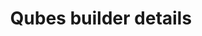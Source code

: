 ---
lang: en
layout: doc
permalink: /doc/qubes-builder-details/
redirect_from:
- /en/doc/qubes-builder-details/
- /doc/QubesBuilderDetails/
- /wiki/QubesBuilderDetails/
redirect_to: https://qubes-doc-rst.readthedocs.io/en/latest/developer/building/qubes-builder-details.html
ref: 65
title: Qubes builder details
---